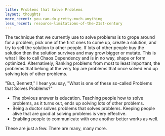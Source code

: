```yaml
---
title: Problems that Solve Problems
layout: thoughts
more_recent: you-can-do-pretty-much-anything
less_recent: resource-limitations-of-the-21st-century
---
```

The technique that we currently use to solve problems is to grope around for a problem, pick one of the first ones to come up, create a solution, and try to sell the solution to other people. If lots of other people buy the solution then the solution survives and may grow bigger or mutate. This is what I like to call Chaos Dependency and is in no way, shape or form optimized. Alternatively, Ranking problems from most to least important, the problems that belong at the very top are problems that once solved end up solving lots of other problems.

"But, Bennett," I hear you say, "What is one of these so-called Problems that Solves Problems?"

* The obvious answer is education. Teaching people how to solve problems, as it turns out, ends up solving lots of other problems.
* Being a doctor solves problems that solves problems. Keeping people alive that are good at solving problems is very effective.
* Enabling people to communicate with one another better works as well.

These are just a few. There are many, many more.